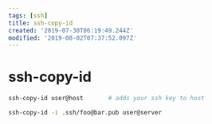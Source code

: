 ```yaml
---
tags: [ssh]
title: ssh-copy-id
created: '2019-07-30T06:19:49.244Z'
modified: '2019-08-02T07:37:52.097Z'
---
```


# ssh-copy-id

```sh
ssh-copy-id user@host       # adds your ssh key to host
```

```sh
ssh-copy-id -i .ssh/foo@bar.pub user@server
```
